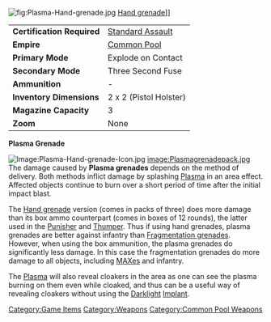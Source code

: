 ![](/Plasma-Hand-grenade.jpg "fig:Plasma-Hand-grenade.jpg") [Hand
grenade](/Hand_grenade "wikilink")\]\]

|                            |                                                  |
| -------------------------- | ------------------------------------------------ |
| **Certification Required** | [Standard Assault](/Standard_Assault "wikilink") |
| **Empire**                 | [Common Pool](/Common_Pool "wikilink")           |
| **Primary Mode**           | Explode on Contact                               |
| **Secondary Mode**         | Three Second Fuse                                |
| **Ammunition**             | \-                                               |
| **Inventory Dimensions**   | 2 x 2 (Pistol Holster)                           |
| **Magazine Capacity**      | 3                                                |
| **Zoom**                   | None                                             |

**Plasma Grenade**

![Image:Plasma-Hand-grenade-Icon.jpg](/Plasma-Hand-grenade-Icon.jpg "fig:Image:Plasma-Hand-grenade-Icon.jpg")
[image:Plasmagrenadepack.jpg](/image:Plasmagrenadepack.jpg "wikilink")
The damage caused by **Plasma grenades** depends on the method of
delivery. Both methods inflict damage by splashing
[Plasma](/Plasma "wikilink") in an area effect. Affected objects continue
to burn over a short period of time after the initial impact blast.

The [Hand grenade](/Hand_grenade "wikilink") version (comes in packs of
three) does more damage than its box ammo counterpart (comes in boxes of
12 rounds), the latter used in the [Punisher](/Punisher "wikilink") and
[Thumper](/Thumper "wikilink"). Thus if using hand grenades, plasma
grenades are better against infantry than [Fragmentation
grenades](/Fragmentation_grenade "wikilink"). However, when using the box
ammunition, the plasma grenades do significantly less damage. In this
case the fragmentation grenades do more damage to all objects, including
[MAXes](/MAX "wikilink") and infantry.

The [Plasma](/Plasma "wikilink") will also reveal cloakers in the area as
one can see the plasma burning on them even while cloaked, and thus can
be a useful way of revealing cloakers without using the
[Darklight](/Darklight "wikilink") [Implant](/Implant "wikilink").

[Category:Game Items](/Category:Game_Items "wikilink")
[Category:Weapons](/Category:Weapons "wikilink") [Category:Common Pool
Weapons](/Category:Common_Pool_Weapons "wikilink")
